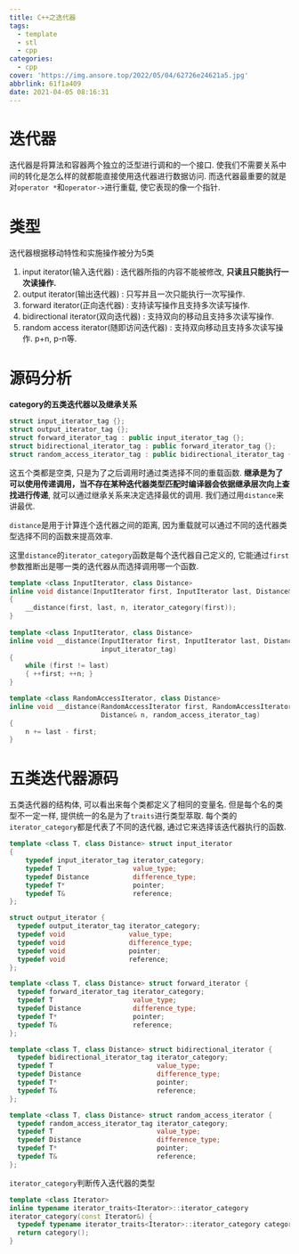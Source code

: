 ```yaml
---
title: C++之迭代器
tags:
  - template
  - stl
  - cpp
categories:
  - cpp
cover: 'https://img.ansore.top/2022/05/04/62726e24621a5.jpg'
abbrlink: 61f1a409
date: 2021-04-05 08:16:31
---
```


# 迭代器

迭代器是将算法和容器两个独立的泛型进行调和的一个接口. 使我们不需要关系中间的转化是怎么样的就都能直接使用迭代器进行数据访问. 而迭代器最重要的就是对`operator *`和`operator->`进行重载, 使它表现的像一个指针.

# **类型**

迭代器根据移动特性和实施操作被分为5类

1. input iterator(输入迭代器) : 迭代器所指的内容不能被修改, **只读且只能执行一次读操作.**
2. output iterator(输出迭代器) : 只写并且一次只能执行一次写操作.
3. forward iterator(正向迭代器) : 支持读写操作且支持多次读写操作.
4. bidirectional iterator(双向迭代器) : 支持双向的移动且支持多次读写操作.
5. random access iterator(随即访问迭代器) : 支持双向移动且支持多次读写操作. p+n, p-n等.

# **源码分析**

**category的五类迭代器以及继承关系**

```cpp
struct input_iterator_tag {};
struct output_iterator_tag {};
struct forward_iterator_tag : public input_iterator_tag {};
struct bidirectional_iterator_tag : public forward_iterator_tag {};
struct random_access_iterator_tag : public bidirectional_iterator_tag {};
```

这五个类都是空类, 只是为了之后调用时通过类选择不同的重载函数. **继承是为了可以使用传递调用，当不存在某种迭代器类型匹配时编译器会依据继承层次向上查找进行传递**, 就可以通过继承关系来决定选择最优的调用. 我们通过用`distance`来讲最优.

`distance`是用于计算连个迭代器之间的距离, 因为重载就可以通过不同的迭代器类型选择不同的函数来提高效率.

这里`distance`的`iterator_category`函数是每个迭代器自己定义的, 它能通过`first`参数推断出是哪一类的迭代器从而选择调用哪一个函数.

```cpp
template <class InputIterator, class Distance>
inline void distance(InputIterator first, InputIterator last, Distance& n) 
{
  	__distance(first, last, n, iterator_category(first));
}
	
template <class InputIterator, class Distance>
inline void __distance(InputIterator first, InputIterator last, Distance& n, 
                       input_iterator_tag) 
{
  	while (first != last) 
    { ++first; ++n; }
}

template <class RandomAccessIterator, class Distance>
inline void __distance(RandomAccessIterator first, RandomAccessIterator last, 
                       Distance& n, random_access_iterator_tag) 
{
  	n += last - first;
}
```

# 五类迭代器源码

五类迭代器的结构体, 可以看出来每个类都定义了相同的变量名. 但是每个名的类型不一定一样, 提供统一的名是为了`traits`进行类型萃取. 每个类的`iterator_category`都是代表了不同的迭代器, 通过它来选择该迭代器执行的函数.

```cpp
template <class T, class Distance> struct input_iterator 
{
  	typedef input_iterator_tag iterator_category;
  	typedef T                  value_type;
  	typedef Distance           difference_type;
  	typedef T*                 pointer;
  	typedef T&                 reference;
};

struct output_iterator {
  typedef output_iterator_tag iterator_category;
  typedef void                value_type;
  typedef void                difference_type;
  typedef void                pointer;
  typedef void                reference;
};

template <class T, class Distance> struct forward_iterator {
  typedef forward_iterator_tag iterator_category;
  typedef T                    value_type;
  typedef Distance             difference_type;
  typedef T*                   pointer;
  typedef T&                   reference;
};

template <class T, class Distance> struct bidirectional_iterator {
  typedef bidirectional_iterator_tag iterator_category;
  typedef T                          value_type;
  typedef Distance                   difference_type;
  typedef T*                         pointer;
  typedef T&                         reference;
};

template <class T, class Distance> struct random_access_iterator {
  typedef random_access_iterator_tag iterator_category;
  typedef T                          value_type;
  typedef Distance                   difference_type;
  typedef T*                         pointer;
  typedef T&                         reference;
};
```

`iterator_category`判断传入迭代器的类型

```cpp
template <class Iterator>
inline typename iterator_traits<Iterator>::iterator_category
iterator_category(const Iterator&) {
  typedef typename iterator_traits<Iterator>::iterator_category category;
  return category();
}
```

